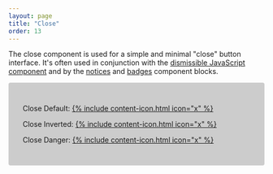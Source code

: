 ```yaml
---
layout: page
title: "Close"
order: 13
---
```


The close component is used for a simple and minimal "close" button interface. It's often used in conjunction with the [dismissible JavaScript component](/docs/javascript/dismissible/) and by the [notices](/docs/blocks/notices/) and [badges](/docs/blocks/badges/) component blocks.

<div style="background: #ccc; padding: 2em; border-radius: 4px;">
  <p>Close Default: <a href="#" class="close">{% include content-icon.html icon="x" %}</a></p>
  <p>Close Inverted: <a href="#" class="close inverted">{% include content-icon.html icon="x" %}</a></p>
  <p>Close Danger: <a href="#" class="close danger">{% include content-icon.html icon="x" %}</a></p>
</div>
